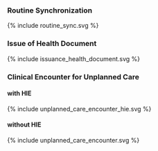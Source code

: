 <h3 id="routine_sync">Routine Synchronization</h3>
 {% include routine_sync.svg %}

<h3 id="issuance_health_document">Issue of Health Document</h3>
 {% include issuance_health_document.svg %}

<h3 id="unplanned_care_encounter">Clinical Encounter for Unplanned Care</h3>

<h4 id="unplanned_care_encounter_hie">with HIE</h4>
 {% include unplanned_care_encounter_hie.svg %}

<h4 id="unplanned_care_encounter_nohie">without HIE</h4>
 {% include unplanned_care_encounter.svg %}